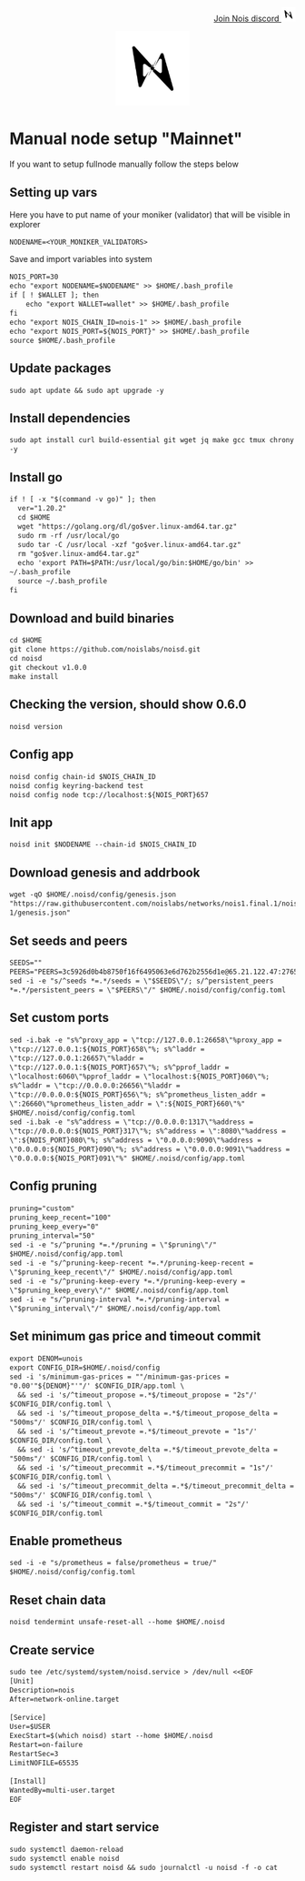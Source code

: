 <p style="font-size:14px" align="right">
<a href="https://discord.gg/fFnQQnhw8z" target="_blank">Join Nois discord <img src="https://github.com/Vitek7373/testnet_manual/blob/main/Nois/noislogo.png" width="25"/></a>
</p>



<p align="center">
  <img height="130" height="auto" src="https://github.com/Vitek7373/testnet_manual/blob/main/Nois/noislogo.png">
</p>

# Manual node setup "Mainnet"
If you want to setup fullnode manually follow the steps below

## Setting up vars
Here you have to put name of your moniker (validator) that will be visible in explorer
```
NODENAME=<YOUR_MONIKER_VALIDATORS>
```

Save and import variables into system
```
NOIS_PORT=30
echo "export NODENAME=$NODENAME" >> $HOME/.bash_profile
if [ ! $WALLET ]; then
	echo "export WALLET=wallet" >> $HOME/.bash_profile
fi
echo "export NOIS_CHAIN_ID=nois-1" >> $HOME/.bash_profile
echo "export NOIS_PORT=${NOIS_PORT}" >> $HOME/.bash_profile
source $HOME/.bash_profile
```

## Update packages
```
sudo apt update && sudo apt upgrade -y
```

## Install dependencies
```
sudo apt install curl build-essential git wget jq make gcc tmux chrony -y
```

## Install go
```
if ! [ -x "$(command -v go)" ]; then
  ver="1.20.2"
  cd $HOME
  wget "https://golang.org/dl/go$ver.linux-amd64.tar.gz"
  sudo rm -rf /usr/local/go
  sudo tar -C /usr/local -xzf "go$ver.linux-amd64.tar.gz"
  rm "go$ver.linux-amd64.tar.gz"
  echo 'export PATH=$PATH:/usr/local/go/bin:$HOME/go/bin' >> ~/.bash_profile
  source ~/.bash_profile
fi
```

## Download and build binaries
```
cd $HOME
git clone https://github.com/noislabs/noisd.git 
cd noisd
git checkout v1.0.0
make install
```
## Checking the version, should show 0.6.0 
```
noisd version
```

## Config app
```
noisd config chain-id $NOIS_CHAIN_ID
noisd config keyring-backend test
noisd config node tcp://localhost:${NOIS_PORT}657
```

## Init app
```
noisd init $NODENAME --chain-id $NOIS_CHAIN_ID
```

## Download genesis and addrbook
```
wget -qO $HOME/.noisd/config/genesis.json "https://raw.githubusercontent.com/noislabs/networks/nois1.final.1/nois-1/genesis.json"
```

## Set seeds and peers
```
SEEDS=""
PEERS="PEERS=3c5926d0b4b8750f16f6495063e6d762b2556d1e@65.21.122.47:27656,f9c01cefd0f119b29b72c96bd84f37bb9d273874@65.108.6.45:61456,2e1d9305a5be27fc708ea7bc2fade939be1259e6@65.108.82.62:51656,e84cbe410271d84b2968c46881522bd3e9726898@144.76.30.36:15663,08f825cbea77a7e4e23f05d7372e3e6c97dfcca5@65.108.224.156:26656,5c75e139557a96bc660f39c58568b07943922c48@159.148.146.132:26656,91952caf57ac1c26738f069d2e79ca9b539f641d@135.181.198.17:26656,7502abfa0929a2469f10696f6f309c7e7c5555ab@95.217.83.28:17356,5dbe16d3eb7a0d0ef74aacb7c1958af6072d3644@65.108.66.34:27756,871066c94ef32f061f5f3db4d7a6d94b38d73c0f@65.109.92.240:40136,23d7872bdd8b1bf80b52cb20da57b88a4935bc3d@65.109.30.197:22656,1d3861fb38164385d5b98c4cf4e35452bab403cc@149.102.146.216:26656,7e7c9d5a5b575f00f82a960db608284854cf4c4d@85.10.207.188:26656,374615fcb23cfbd30a59a2b904cf675d9b93b7e0@78.46.61.117:01656,ae02b0a36568a1f2be71bd98840aae333d1e3147@51.159.195.168:46656,78c9915ae359907266e0eb713b911bdae21b4876@136.243.103.32:26656,c10bacf94b9a70fa57acfa1aaa4498b84eb4109e@195.201.243.40:17356,b5058b5422c6bdba55eafac46cc23731288f42c8@130.255.170.126:26656,c695f41458b08fe87729beffa513f1c38d20d1db@193.70.33.64:17356,ed0cce5194ebefdf2f4d9301efc9a12101c35aa2@57.128.163.232:26656,9d21af60ad2568ffcb55a0bd0eb03b6cfa2644c5@49.12.120.113:26656,9741a97c632f623cdbbd8a91ef4bd18bfd01059a@5.9.79.121:17656,8cce0e919b1a7c42086a712748c8e84d7d7cd9ac@135.181.155.14:26656,d4db7bb58fda20fdba8b3b752cd5d15d68ec7980@54.91.95.247:26656,0cf59ab91e4a96d6e5427d903644edd18d9421d1@142.132.248.138:26786,763f4cd38f0685616b6657d9a34c1cdbf01ca90c@212.23.222.109:26456,fefa1d14781af7cd0067c3fe14f8c119cc9afadf@38.146.3.180:17356,178c52ade4c56f40110766fee09642513ee12a9c@216.128.134.36:17356,d4f30672ef58f234fd13b503f7ca3d32ffc4e7a2@45.63.104.164:26656,eeb51b9e6c7d6de977e3c6419f3bba78263b4b7e@192.99.32.49:26656,1f11007b46c24a24cdceba685e6c47d783ba2a09@46.4.50.247:51656,891d736102e005c83147af14f7a4819dcb5bccd2@65.21.62.231:19656,b26e5ac4afbadf96ad31ee3aeb5e6557f2894037@65.108.199.222:30656,0371e0701ba6aaf231d147d49cdd67735d64495a@65.109.104.118:60656,ca92abdc4599dd91dd63e689c64c468df5425f2c@95.216.100.99:51656,dac094230205ee1f49b42ac0ace9d95c3578d7e7@88.198.18.88:32656,08db9ae3198ac1e0fe33333dcaec949a274b6d75@95.31.16.222:26656,497dff4750970f8d142c9c61da4acee0e3ff76c4@141.95.155.224:12156"
sed -i -e "s/^seeds *=.*/seeds = \"$SEEDS\"/; s/^persistent_peers *=.*/persistent_peers = \"$PEERS\"/" $HOME/.noisd/config/config.toml
```

## Set custom ports
```
sed -i.bak -e "s%^proxy_app = \"tcp://127.0.0.1:26658\"%proxy_app = \"tcp://127.0.0.1:${NOIS_PORT}658\"%; s%^laddr = \"tcp://127.0.0.1:26657\"%laddr = \"tcp://127.0.0.1:${NOIS_PORT}657\"%; s%^pprof_laddr = \"localhost:6060\"%pprof_laddr = \"localhost:${NOIS_PORT}060\"%; s%^laddr = \"tcp://0.0.0.0:26656\"%laddr = \"tcp://0.0.0.0:${NOIS_PORT}656\"%; s%^prometheus_listen_addr = \":26660\"%prometheus_listen_addr = \":${NOIS_PORT}660\"%" $HOME/.noisd/config/config.toml
sed -i.bak -e "s%^address = \"tcp://0.0.0.0:1317\"%address = \"tcp://0.0.0.0:${NOIS_PORT}317\"%; s%^address = \":8080\"%address = \":${NOIS_PORT}080\"%; s%^address = \"0.0.0.0:9090\"%address = \"0.0.0.0:${NOIS_PORT}090\"%; s%^address = \"0.0.0.0:9091\"%address = \"0.0.0.0:${NOIS_PORT}091\"%" $HOME/.noisd/config/app.toml
```

## Config pruning
```
pruning="custom"
pruning_keep_recent="100"
pruning_keep_every="0"
pruning_interval="50"
sed -i -e "s/^pruning *=.*/pruning = \"$pruning\"/" $HOME/.noisd/config/app.toml
sed -i -e "s/^pruning-keep-recent *=.*/pruning-keep-recent = \"$pruning_keep_recent\"/" $HOME/.noisd/config/app.toml
sed -i -e "s/^pruning-keep-every *=.*/pruning-keep-every = \"$pruning_keep_every\"/" $HOME/.noisd/config/app.toml
sed -i -e "s/^pruning-interval *=.*/pruning-interval = \"$pruning_interval\"/" $HOME/.noisd/config/app.toml
```

## Set minimum gas price and timeout commit
```
export DENOM=unois
export CONFIG_DIR=$HOME/.noisd/config
sed -i 's/minimum-gas-prices = ""/minimum-gas-prices = "0.00'"${DENOM}"'"/' $CONFIG_DIR/app.toml \
  && sed -i 's/^timeout_propose =.*$/timeout_propose = "2s"/' $CONFIG_DIR/config.toml \
  && sed -i 's/^timeout_propose_delta =.*$/timeout_propose_delta = "500ms"/' $CONFIG_DIR/config.toml \
  && sed -i 's/^timeout_prevote =.*$/timeout_prevote = "1s"/' $CONFIG_DIR/config.toml \
  && sed -i 's/^timeout_prevote_delta =.*$/timeout_prevote_delta = "500ms"/' $CONFIG_DIR/config.toml \
  && sed -i 's/^timeout_precommit =.*$/timeout_precommit = "1s"/' $CONFIG_DIR/config.toml \
  && sed -i 's/^timeout_precommit_delta =.*$/timeout_precommit_delta = "500ms"/' $CONFIG_DIR/config.toml \
  && sed -i 's/^timeout_commit =.*$/timeout_commit = "2s"/' $CONFIG_DIR/config.toml
```

## Enable prometheus
```
sed -i -e "s/prometheus = false/prometheus = true/" $HOME/.noisd/config/config.toml
```

## Reset chain data
```
noisd tendermint unsafe-reset-all --home $HOME/.noisd
```

## Create service
```
sudo tee /etc/systemd/system/noisd.service > /dev/null <<EOF
[Unit]
Description=nois
After=network-online.target

[Service]
User=$USER
ExecStart=$(which noisd) start --home $HOME/.noisd
Restart=on-failure
RestartSec=3
LimitNOFILE=65535

[Install]
WantedBy=multi-user.target
EOF
```

## Register and start service
```
sudo systemctl daemon-reload
sudo systemctl enable noisd
sudo systemctl restart noisd && sudo journalctl -u noisd -f -o cat
```
